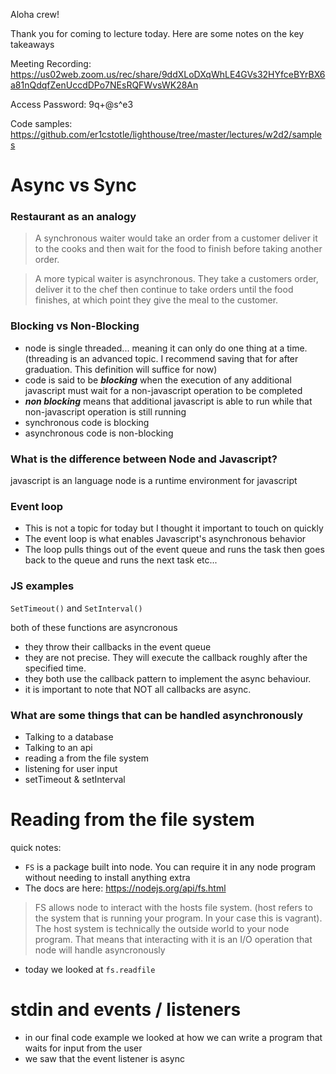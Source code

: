 Aloha crew!

Thank you for coming to lecture today. Here are some notes on the key takeaways

Meeting Recording:
https://us02web.zoom.us/rec/share/9ddXLoDXqWhLE4GVs32HYfceBYrBX6a81nQdqfZenUccdDPo7NEsRQFWvsWK28An

Access Password: 9q+@s^e3

Code samples: https://github.com/er1cstotle/lighthouse/tree/master/lectures/w2d2/samples

# Async vs Sync 

### Restaurant as an analogy 
>A synchronous waiter would take an order from a customer deliver it to the cooks and then wait for the food to finish before taking another order.

>A more typical waiter is asynchronous. They take a customers order, deliver it to the chef then continue to take orders until the food finishes, at which point they give the meal to the customer.

### Blocking vs Non-Blocking
- node is single threaded... meaning it can only do one thing at a time. (threading is an advanced topic. I recommend saving that for after graduation. This definition will suffice for now)
- code is said to be ***blocking*** when the execution of any additional javascript must wait for a non-javascript operation to be completed
- ***non blocking*** means that additional javascript is able to run while that non-javascript operation is still running
- synchronous code is blocking
- asynchronous code is non-blocking

### What is the difference between Node and Javascript?

javascript is an language
node is a runtime environment for javascript

### Event loop 

- This is not a topic for today but I thought it important to touch on quickly
- The event loop is what enables Javascript's asynchronous behavior
- The loop pulls things out of the event queue and runs the task then goes back to the queue and runs the next task etc...

### JS examples

`SetTimeout()` and  `SetInterval()`

both of these functions are asyncronous
- they throw their callbacks in the event queue
- they are not precise. They will execute the callback roughly after the specified time.
- they both use the callback pattern to implement the async behaviour. 
- it is important to note that NOT all callbacks are async.

### What are some things that can be handled asynchronously 

- Talking to a database
- Talking to an api
- reading a from the file system
- listening for user input
- setTimeout & setInterval

# Reading from the file system

quick notes:
- `FS` is a package built into node. You can require it in any node program without needing to install anything extra
- The docs are here: https://nodejs.org/api/fs.html

> FS allows node to interact with the hosts file system. (host refers to the system that is running your program. In your case this is vagrant). The host system is technically the outside world to your node program. That means that interacting with it is an I/O operation that node will handle asyncronously


- today we looked at `fs.readfile`

# stdin and events / listeners
- in our final code example we looked at how we can write a program that waits for input from the user
- we saw that the event listener is async


